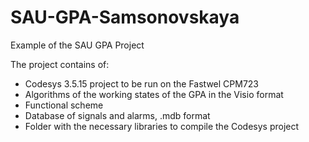 # SAU-GPA-Samsonovskaya
Example of the SAU GPA Project

The project contains of:
 - Codesys 3.5.15 project to be run on the Fastwel CPM723
 - Algorithms of the working states of the GPA in the Visio format
 - Functional scheme
 - Database of signals and alarms, .mdb format
 - Folder with the necessary libraries to compile the Codesys project
